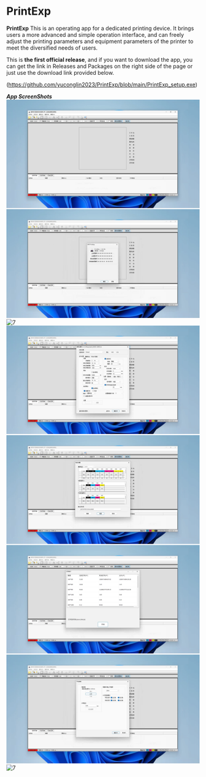 # PrintExp

**PrintExp** This is an operating app for a dedicated printing device. It brings users a more advanced and simple operation interface, and can freely adjust the printing parameters and equipment parameters of the printer to meet the diversified needs of users.

This is **the first official release**, and if you want to download the app, you can get the link in Releases and Packages on the right side of the page or just use the download link provided below.

(https://github.com/yuconglin2023/PrintExp/blob/main/PrintExp_setup.exe)

**_App ScreenShots_**
![1](1.png)
![2](2.png)
![7](7.png)
![3](3.png)
![4](4.png)
![5](5.png)
![6](6.png)
![7](7.png)
